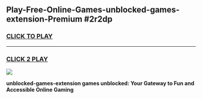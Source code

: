 
## Play-Free-Online-Games-unblocked-games-extension-Premium #2r2dp
<h3>
<a href="https://premium.freeplayer.one?title=unblocked-games-extension&ref=8M">CLICK TO PLAY</a></h3>
<hr>

<h3>
<a href="https://premium.freeplayer.one?title=unblocked-games-extension&ref=8M">CLICK 2 PLAY</a>
  
</h3>

<a href="https://premium.freeplayer.one?title=unblocked-games-extension&ref=8M"><img src="https://clearcache.store/games.png"></a>


**unblocked-games-extension games unblocked: Your Gateway to Fun and Accessible Online Gaming**
